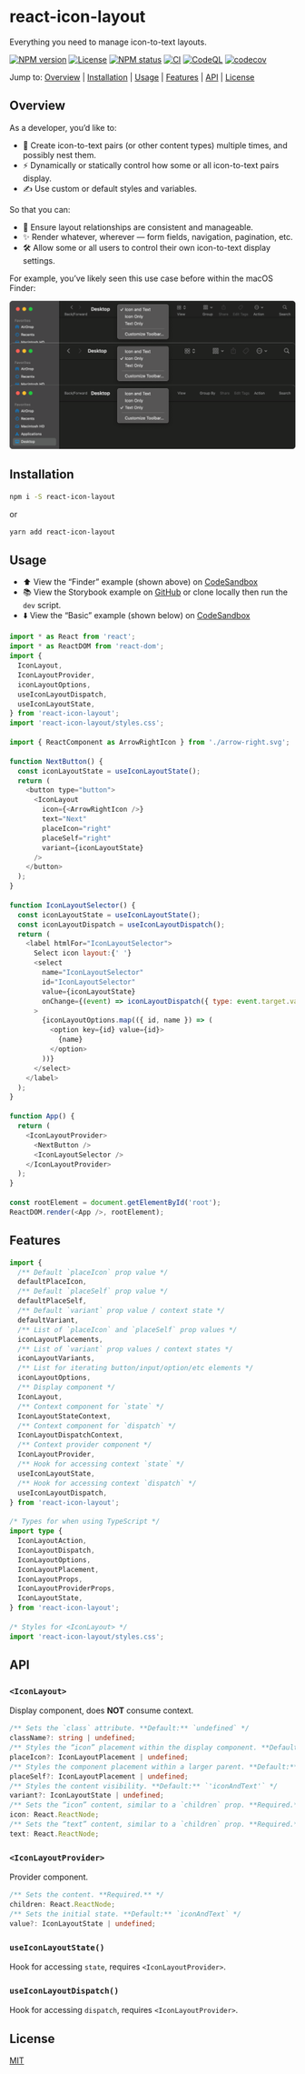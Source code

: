 # react-icon-layout

Everything you need to manage icon-to-text layouts.

[![NPM version](https://img.shields.io/npm/v/react-icon-layout.svg)](https://www.npmjs.com/package/react-icon-layout)
[![License](https://img.shields.io/npm/l/react-icon-layout)](https://github.com/michaelschwobe/react-icon-layout/blob/master/LICENSE)
[![NPM status](https://img.shields.io/github/workflow/status/michaelschwobe/react-icon-layout/CI)](https://www.npmjs.com/package/react-icon-layout)
[![CI](https://github.com/michaelschwobe/react-icon-layout/actions/workflows/ci.yml/badge.svg)](https://github.com/michaelschwobe/react-icon-layout/actions/workflows/ci.yml)
[![CodeQL](https://github.com/michaelschwobe/react-icon-layout/actions/workflows/codeql-analysis.yml/badge.svg)](https://github.com/michaelschwobe/react-icon-layout/actions/workflows/codeql-analysis.yml)
[![codecov](https://codecov.io/gh/michaelschwobe/react-icon-layout/branch/master/graph/badge.svg?token=NN3EY45TXL&)](https://codecov.io/gh/michaelschwobe/react-icon-layout)

Jump to: [Overview](#overview) | [Installation](#installation) | [Usage](#usage) | [Features](#features) | [API](#api) | [License](#license)

## Overview

As a developer, you’d like to:

- 👯 Create icon-to-text pairs (or other content types) multiple times, and possibly nest them.
- ⚡️ Dynamically or statically control how some or all icon-to-text pairs display.
- ✍️ Use custom or default styles and variables.

So that you can:

- 🤝 Ensure layout relationships are consistent and manageable.
- ✨ Render whatever, wherever — form fields, navigation, pagination, etc.
- 🛠 Allow some or all users to control their own icon-to-text display settings.

For example, you’ve likely seen this use case before within the macOS Finder:

![macOS Finder with it’s header right-click menu visible](./media/Finder.png)

## Installation

```sh
npm i -S react-icon-layout
```

or

```sh
yarn add react-icon-layout
```

## Usage

- ⬆️ View the “Finder” example (shown above) on [CodeSandbox](https://codesandbox.io/s/react-icon-layout-finder-example-dzedn)
- 📚 View the Storybook example on [GitHub](https://github.com/michaelschwobe/react-icon-layout/blob/master/stories/react-icon-layout.stories.tsx) or clone locally then run the `dev` script.
- ⬇️ View the “Basic” example (shown below) on [CodeSandbox](https://codesandbox.io/s/react-icon-layout-basic-example-urw6e)

```js
import * as React from 'react';
import * as ReactDOM from 'react-dom';
import {
  IconLayout,
  IconLayoutProvider,
  iconLayoutOptions,
  useIconLayoutDispatch,
  useIconLayoutState,
} from 'react-icon-layout';
import 'react-icon-layout/styles.css';

import { ReactComponent as ArrowRightIcon } from './arrow-right.svg';

function NextButton() {
  const iconLayoutState = useIconLayoutState();
  return (
    <button type="button">
      <IconLayout
        icon={<ArrowRightIcon />}
        text="Next"
        placeIcon="right"
        placeSelf="right"
        variant={iconLayoutState}
      />
    </button>
  );
}

function IconLayoutSelector() {
  const iconLayoutState = useIconLayoutState();
  const iconLayoutDispatch = useIconLayoutDispatch();
  return (
    <label htmlFor="IconLayoutSelector">
      Select icon layout:{' '}
      <select
        name="IconLayoutSelector"
        id="IconLayoutSelector"
        value={iconLayoutState}
        onChange={(event) => iconLayoutDispatch({ type: event.target.value })}
      >
        {iconLayoutOptions.map(({ id, name }) => (
          <option key={id} value={id}>
            {name}
          </option>
        ))}
      </select>
    </label>
  );
}

function App() {
  return (
    <IconLayoutProvider>
      <NextButton />
      <IconLayoutSelector />
    </IconLayoutProvider>
  );
}

const rootElement = document.getElementById('root');
ReactDOM.render(<App />, rootElement);
```

## Features

```ts
import {
  /** Default `placeIcon` prop value */
  defaultPlaceIcon,
  /** Default `placeSelf` prop value */
  defaultPlaceSelf,
  /** Default `variant` prop value / context state */
  defaultVariant,
  /** List of `placeIcon` and `placeSelf` prop values */
  iconLayoutPlacements,
  /** List of `variant` prop values / context states */
  iconLayoutVariants,
  /** List for iterating button/input/option/etc elements */
  iconLayoutOptions,
  /** Display component */
  IconLayout,
  /** Context component for `state` */
  IconLayoutStateContext,
  /** Context component for `dispatch` */
  IconLayoutDispatchContext,
  /** Context provider component */
  IconLayoutProvider,
  /** Hook for accessing context `state` */
  useIconLayoutState,
  /** Hook for accessing context `dispatch` */
  useIconLayoutDispatch,
} from 'react-icon-layout';

/* Types for when using TypeScript */
import type {
  IconLayoutAction,
  IconLayoutDispatch,
  IconLayoutOptions,
  IconLayoutPlacement,
  IconLayoutProps,
  IconLayoutProviderProps,
  IconLayoutState,
} from 'react-icon-layout';

/* Styles for <IconLayout> */
import 'react-icon-layout/styles.css';
```

## API

### `<IconLayout>`

Display component, does **NOT** consume context.

```ts
/** Sets the `class` attribute. **Default:** `undefined` */
className?: string | undefined;
/** Styles the “icon” placement within the display component. **Default:** `'left'` */
placeIcon?: IconLayoutPlacement | undefined;
/** Styles the component placement within a larger parent. **Default:** `undefined` */
placeSelf?: IconLayoutPlacement | undefined;
/** Styles the content visibility. **Default:** `'iconAndText'` */
variant?: IconLayoutState | undefined;
/** Sets the “icon” content, similar to a `children` prop. **Required.** */
icon: React.ReactNode;
/** Sets the “text” content, similar to a `children` prop. **Required.** */
text: React.ReactNode;
```

### `<IconLayoutProvider>`

Provider component.

```ts
/** Sets the content. **Required.** */
children: React.ReactNode;
/** Sets the initial state. **Default:** `iconAndText` */
value?: IconLayoutState | undefined;
```

### `useIconLayoutState()`

Hook for accessing `state`, requires `<IconLayoutProvider>`.

### `useIconLayoutDispatch()`

Hook for accessing `dispatch`, requires `<IconLayoutProvider>`.

## License

[MIT](./LICENSE)

